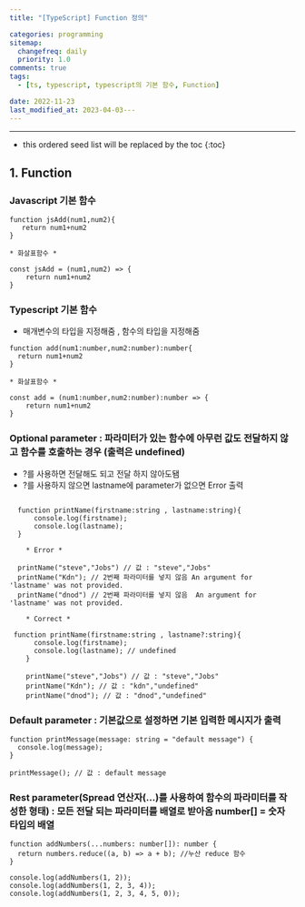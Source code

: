 ```yaml
---
title: "[TypeScript] Function 정의"

categories: programming
sitemap:
  changefreq: daily
  priority: 1.0
comments: true
tags:
  - [ts, typescript, typescript의 기본 함수, Function]

date: 2022-11-23
last_modified_at: 2023-04-03---
---
```


---

<!-- prettier-ignore -->
* this ordered seed list will be replaced by the toc 
{:toc}

## 1. Function

### Javascript 기본 함수

```
function jsAdd(num1,num2){
   return num1+num2
}

* 화살표함수 *

const jsAdd = (num1,num2) => {
    return num1+num2
}
```

### Typescript 기본 함수

- 매개변수의 타입을 지정해줌 , 함수의 타입을 지정해줌

```tsx
function add(num1:number,num2:number):number{
  return num1+num2
}

* 화살표함수 *

const add = (num1:number,num2:number):number => {
    return num1+num2
}

```

### Optional parameter : 파라미터가 있는 함수에 아무런 값도 전달하지 않고 함수를 호출하는 경우 (출력은 undefined)

- ?를 사용하면 전달해도 되고 전달 하지 않아도됌
- ?를 사용하지 않으면 lastname에 parameter가 없으면 Error 출력

```tsx

  function printName(firstname:string , lastname:string){
      console.log(firstname);
      console.log(lastname);
  }

	* Error *

  printName("steve","Jobs") // 값 : "steve","Jobs"
  printName("Kdn"); // 2번째 파라미터를 넣지 않음 An argument for 'lastname' was not provided.
  printName("dnod") // 2번째 파라미터를 넣지 않음  An argument for 'lastname' was not provided.

	* Correct *

 function printName(firstname:string , lastname?:string){
      console.log(firstname);
      console.log(lastname); // undefined
	}

	printName("steve","Jobs") // 값 : "steve","Jobs"
	printName("Kdn"); // 값 : "kdn","undefined"
	printName("dnod"); // 값 : "dnod","undefined"

```

### Default parameter : 기본값으로 설정하면 기본 입력한 메시지가 출력

```tsx
function printMessage(message: string = "default message") {
  console.log(message);
}

printMessage(); // 값 : default message
```

### Rest parameter(Spread 연산자(...)를 사용하여 함수의 파라미터를 작성한 형태) : 모든 전달 되는 파라미터를 배열로 받아옴 number[] = 숫자 타입의 배열

```tsx
function addNumbers(...numbers: number[]): number {
  return numbers.reduce((a, b) => a + b); //누산 reduce 함수
}

console.log(addNumbers(1, 2));
console.log(addNumbers(1, 2, 3, 4));
console.log(addNumbers(1, 2, 3, 4, 5, 0));
```
